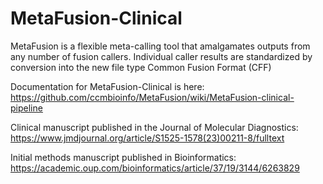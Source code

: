 # MetaFusion-Clinical
MetaFusion is a flexible meta-calling tool that amalgamates outputs from any number of fusion callers. Individual caller results are standardized by conversion into the new file type Common Fusion Format (CFF)

Documentation for MetaFusion-Clinical is here: https://github.com/ccmbioinfo/MetaFusion/wiki/MetaFusion-clinical-pipeline

Clinical manuscript published in the Journal of Molecular Diagnostics: https://www.jmdjournal.org/article/S1525-1578(23)00211-8/fulltext

Initial methods manuscript published in Bioinformatics: https://academic.oup.com/bioinformatics/article/37/19/3144/6263829

